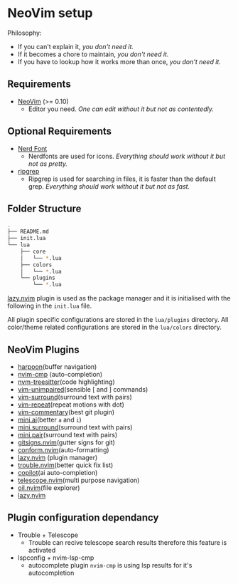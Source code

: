 # NeoVim setup

Philosophy:

- If you can't explain it, _you don't need it._
- If it becomes a chore to maintain, _you don't need it._
- If you have to lookup how it works more than once, _you don't need it._

## Requirements

- [NeoVim](https://neovim.io) (>= 0.10)
  - Editor you need. _One can edit without it but not as contentedly._

## Optional Requirements

- [Nerd Font](https://www.nerdfonts.com/)
  - Nerdfonts are used for icons. _Everything should work without it but not as pretty._
- [ripgrep](https://github.com/BurntSushi/ripgrep#installation)
  - Ripgrep is used for searching in files, it is faster than the default grep. _Everything should work without it but not as fast._

## Folder Structure

```bash
.
├── README.md
├── init.lua
└── lua
    ├── core
    │   └── *.lua
    ├── colors
    │   └── *.lua
    └── plugins
        └── *.lua
```

[lazy.nvim](https://github.com/folke/lazy.nvim.git) plugin is used as the package manager and it is initialised with the following in the `init.lua` file.

All plugin specific configurations are stored in the `lua/plugins` directory. All color/theme related configurations are stored in the `lua/colors` directory.

## NeoVim Plugins

<!--rg "\[.*\]\(.*\)" | grep "\-\- \[.*\]\(.*\)" | awk -F'\-\-' ' {print "-" $NF}'-->

- [harpoon](https://github.com/ThePrimeagen/harpoon)(buffer navigation)
- [nvim-cmp](https://github.com/hrsh7th/nvim-cmp) (auto-completion)
- [nvm-treesitter](https://github.com/nvim-treesitter/nvim-treesitter)(code highlighting)
- [vim-unimpaired](https://github.com/tpope/vim-unimpaired)(sensible [ and ] commands)
- [vim-surround](https://github.com/tpope/vim-surround)(surround text with pairs)
- [vim-repeat](https://github.com/tpope/vim-repeat)(repeat motions with dot)
- [vim-commentary](https://github.com/tpope/vim-fugitive)(best git plugin)
- [mini.ai](https://github.come/chasnovski/mini.ai)(better `a` and `i`)
- [mini.surround](https://github.com/echasnovski/mini.surround)(surround text with pairs)
- [mini.pair](https://github.com/echasnovski/mini.pair)(surround text with pairs)
- [gitsigns.nvim](https://github.com/lewis6991/gitsigns.nvim)(gutter signs for git)
- [conform.nvim](https://github.com/stevearc/conform.nvim)(auto-formatting)
- [lazy.nvim](https://github.com/folke/lazy.nvim.git) (plugin manager)
- [trouble.nvim](https://github.com/folke/trouble.nvim)(better quick fix list)
- [copilot](https://github.com/zbirenbaum/copilot.lua)(ai auto-completion)
- [telescope.nvim](https://github.com/nvim-telescope/telescope.nvim)(multi purpose navigation)
- [oil.nvim](https://github.com/stevearc/oil.nvim)(file explorer)
- [lazy.nvim](https://github.com/folke/lazy.nvim.git)

## Plugin configuration dependancy

- Trouble + Telescope
  - Trouble can recive telescope search results therefore this feature is activated
- lspconfig + nvim-lsp-cmp
  - autocomplete plugin `nvim-cmp` is using lsp results for it's autocompletion
